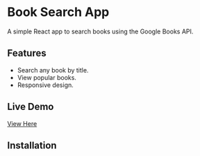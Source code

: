 # Book Search App

A simple React app to search books using the Google Books API.

## Features
- Search any book by title.
- View popular books.
- Responsive design.

## Live Demo
[View Here](https://YOUR-DEPLOYED-LINK)

## Installation
